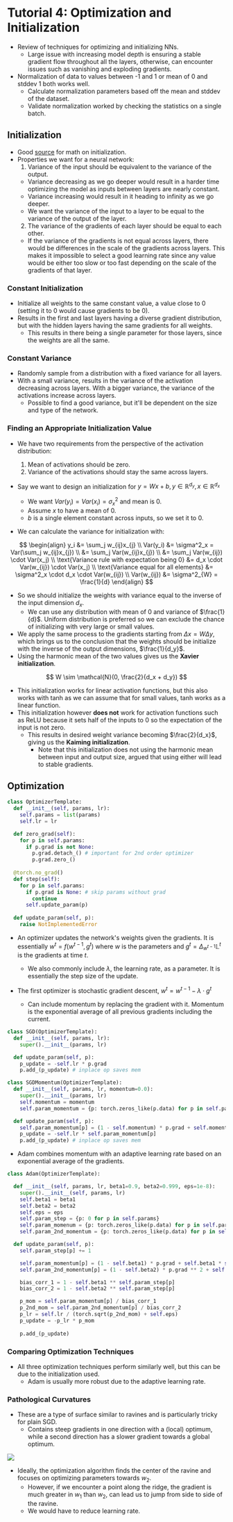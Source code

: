 # Tutorial 4: Optimization and Initialization

- Review of techniques for optimizing and initializing NNs.
  - Large issue with increasing model depth is ensuring a stable gradient flow throughout all the layers, otherwise, can encounter issues such as vanishing and exploding gradients.
- Normalization of data to values between -1 and 1 or mean of 0 and stddev 1 both works well.
  - Calculate normalization parameters based off the mean and stddev of the dataset.
  - Validate normalization worked by checking the statistics on a single batch.

## Initialization 

- Good [source](https://pouannes.github.io/blog/initialization/#mjx-eqn-eqfwd_K) for math on initialization.
- Properties we want for a neural network:
  1. Variance of the input should be equivalent to the variance of the output.
    - Variance decreasing as we go deeper would result in a harder time optimizing the model as inputs between layers are nearly constant.
    - Variance increasing would result in it heading to infinity as we go deeper.
    - We want the variance of the input to a layer to be equal to the variance of the output of the layer.
  2. The variance of the gradients of each layer should be equal to each other.
    - If the variance of the gradients is not equal across layers, there would be differences in the scale of the gradients across layers. This makes it impossible to select a good learning rate since any value would be either too slow or too fast depending on the scale of the gradients of that layer.

### Constant Initialization 

- Initialize all weights to the same constant value, a value close to 0 (setting it to 0 would cause gradients to be 0).
- Results in the first and last layers having a diverse gradient distribution, but with the hidden layers having the same gradients for all weights.
  - This results in there being a single parameter for those layers, since the weights are all the same.

### Constant Variance

- Randomly sample from a distribution with a fixed variance for all layers.
- With a small variance, results in the variance of the activation decreasing across layers. With a bigger variance, the variance of the activations increase across layers.
  - Possible to find a good variance, but it'll be dependent on the size and type of the network.

### Finding an Appropriate Initialization Value

- We have two requirements from the perspective of the activation distribution:
  1. Mean of activations should be zero.
  2. Variance of the activations should stay the same across layers.

- Say we want to design an initialization for $y = Wx+b, y \in \mathbb{R}^{d_{y}}, x \in \mathbb{R}^{d_{x}}$
  - We want $Var(y_i) = Var(x_i) = \sigma^2_x$ and mean is 0.
  - Assume $x$ to have a mean of 0.
  - $b$ is a single element constant across inputs, so we set it to 0.
- We can calculate the variance for initialization with:

$$
\begin{align}
y_i &= \sum_j w_{ij}x_{j} \\
Var(y_i) &= \sigma^2_x = Var(\sum_j w_{ij}x_{j}) \\ 
&= \sum_j Var(w_{ij}x_{j}) \\ 
&= \sum_j Var(w_{ij}) \cdot Var(x_j) \\ \text{Variance rule with expectation being 0}
&= d_x \cdot Var(w_{ij}) \cdot Var(x_j) \\ \text{Variance equal for all elements}
&= \sigma^2_x \cdot d_x \cdot Var(w_{ij}) \\ 
Var(w_{ij}) &= \sigma^2_{W} = \frac{1}{d} 
\end{align}
$$

- So we should initialize the weights with variance equal to the inverse of the input dimension $d_x$.
  - We can use any distribution with mean of 0 and variance of $\frac{1}{d}$. Uniform distribution is preferred so we can exclude the chance of initializing with very large or small values.
- We apply the same process to the gradients starting from $\Delta x = W\Delta y$, which brings us to the conclusion that the weights should be initialize with the inverse of the output dimensions, $\frac{1}{d_y}$.
- Using the harmonic mean of the two values gives us the **Xavier initialization**.

$$
W \sim \mathcal{N}(0, \frac{2}{d_x + d_y})
$$

- This initialization works for linear activation functions, but this also works with tanh as we can assume that for small values, tanh works as a linear function.
- This initialization however **does not** work for activation functions such as ReLU because it sets half of the inputs to 0 so the expectation of the input is not zero.
  - This results in desired weight variance becoming $\frac{2}{d_x}$, giving us the **Kaiming initialization**.
    - Note that this initialization does not using the harmonic mean between input and output size, argued that using either will lead to stable gradients.

## Optimization

```python
class OptimizerTemplate:
  def __init__(self, params, lr):
    self.params = list(params)
    self.lr = lr 

  def zero_grad(self):
    for p in self.params:
      if p.grad is not None:
        p.grad.detach_() # important for 2nd order optimizer
        p.grad.zero_()
  
  @torch.no_grad()
  def step(self):
    for p in self.params:
      if p.grad is None: # skip params without grad
        continue
      self.update_param(p)
  
  def update_param(self, p):
    raise NotImplementedError
```


- An optimizer updates the network's weights given the gradients. It is essentially $w^t=f(w^{t-1}, g^t)$ where $w$ is the parameters and $g^t=\Delta_{w^{t-1}}\mathbb{L}^t$ is the gradients at time $t$. 
  - We also commonly include $\lambda$, the learning rate, as a parameter. It is essentially the step size of the update.

- The first optimizer is stochastic gradient descent, $w^t=w^{t-1}-\lambda \cdot g^t$
  - Can include momentum by replacing the gradient with it. Momentum is the exponential average of all previous gradients including the current.

```python 
class SGD(OptimizerTemplate):
  def __init__(self, params, lr):
    super().__init__(params, lr)

  def update_param(self, p):
    p_update = -self.lr * p.grad
    p.add_(p_update) # inplace op saves mem

class SGDMomentum(OptimizerTemplate):
  def __init__(self, params, lr, momentum=0.0):
    super().__init__(params, lr)
    self.momentum = momentum
    self.param_momentum = {p: torch.zeros_like(p.data) for p in self.params}

  def update_param(self, p):
    self.param_momentum[p] = (1 - self.momentum) * p.grad + self.momentum * self.param_momentum[p]
    p_update = -self.lr * self.param_momentum[p]
    p.add_(p_update) # inplace op saves mem
```

- Adam combines momentum with an adaptive learning rate based on an exponential average of the gradients.

```python
class Adam(OptimizerTemplate):

  def __init__(self, params, lr, beta1=0.9, beta2=0.999, eps=1e-8):
    super().__init__(self, params, lr)
    self.beta1 = beta1
    self.beta2 = beta2
    self.eps = eps
    self.param_step = {p: 0 for p in self.params}
    self.param_momenum = {p: torch.zeros_like(p.data) for p in self.params}
    self.param_2nd_momentum = {p: torch.zeros_like(p.data) for p in self.params}

  def update_param(self, p):
    self.param_step[p] += 1 

    self.param_momentum[p] = (1 - self.beta1) * p.grad + self.beta1 * self.param_momentum[p]
    self.param_2nd_momentum[p] = (1 - self.beta2) * p.grad ** 2 + self.beta2 * self.param_2nd_momentum[p]

    bias_corr_1 = 1 - self.beta1 ** self.param_step[p]
    bias_corr_2 = 1 - self.beta2 ** self.param_step[p]

    p_mom = self.param_momentum[p] / bias_corr_1
    p_2nd_mom = self.param_2nd_momentum[p] / bias_corr_2
    p_lr = self.lr / (torch.sqrt(p_2nd_mom) + self.eps)
    p_update = -p_lr * p_mom 
    
    p.add_(p_update)
```

### Comparing Optimization Techniques

- All three optimization techniques perform similarly well, but this can be due to the initialization used.
  - Adam is usually more robust due to the adaptive learning rate.

### Pathological Curvatures 

- These are a type of surface similar to ravines and is particularly tricky for plain SGD.
  - Contains steep gradients in one direction with a (local) optimum, while a second direction has a slower gradient towards a global optimum.

![](https://uvadlc-notebooks.readthedocs.io/en/latest/_images/tutorial_notebooks_tutorial4_Optimization_and_Initialization_59_0.svg)

- Ideally, the optimization algorithm finds the center of the ravine and focuses on optimizing parameters towards $w_2$.
  - However, if we encounter a point along the ridge, the gradient is much greater in $w_1$ than $w_2$, can lead us to jump from side to side of the ravine.
  - We would have to reduce learning rate.












